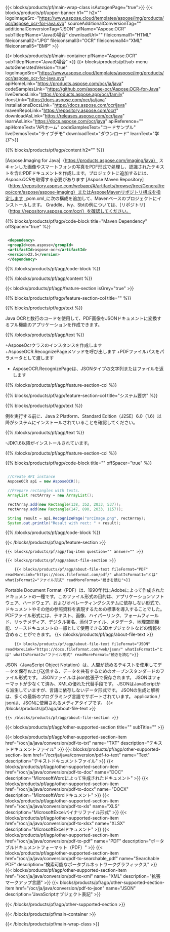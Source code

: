 ﻿---
title:  
weight: 3920
url: /ja/java/conversion/pdf-to-json/ 
lang: ja
langdirlevel: 2
locales: ja,it,ru,de,es,fr,nl,id,lt,pl,pt,vi,tr,ko
description: PDFからJSONへのJava変換のサンプルコード。 WebまたはデスクトップJavaベースのアプリケーション内でのバッチPDFファイルからJSONへの変換にAPIサンプルコードを使用します。
---

{{< blocks/products/pf/main-wrap-class isAutogenPage="true">}}
{{< blocks/products/pf/upper-banner h1="" h2="" logoImageSrc="https://www.aspose.cloud/templates/aspose/img/products/ocr/aspose_ocr-for-java.svg" sourceAdditionalConversionTag="" additionalConversionTag="JSON" pfName="Aspose.OCR" subTitlepfName="Javaの場合" downloadUrl="" fileiconsmall1="HTML" fileiconsmall2="JPG" fileiconsmall3="OCR" fileiconsmall4="XML" fileiconsmall5="BMP" >}}


{{< blocks/products/pf/main-container pfName="Aspose.OCR" subTitlepfName="Javaの場合" >}}
{{< blocks/products/pf/sub-menu autoGeneratedVersion="true" logoImageSrc="https://www.aspose.cloud/templates/aspose/img/products/ocr/aspose_ocr-for-java.svg" apiHomeLink="https://products.aspose.com/ocr/ja/java" codeSamplesLink="https://github.com/aspose-ocr/Aspose.OCR-for-Java" liveDemosLink="https://products.aspose.app/ocr/family" docsLink="https://docs.aspose.com/ocr/ja/java" installationsDocsLink="https://docs.aspose.com/ocr/java" mavenRepoLink="https://repository.aspose.com/ocr/" downloadAsLink="https://releases.aspose.com/ocr/java" learnAsLink="https://docs.aspose.com/ocr/java" apiReference="" apiHomeText="APIホーム" codeSamplesText="コードサンプル" liveDemosText="ライブデモ" downloadText="ダウンロード" learnText="学び">}}

{{% blocks/products/pf/agp/content h2="" %}}



[Aspose.Imaging for Java]（https://products.aspose.com/imaging/java）
 スキャンした画像やスマートフォンの写真をPDF形式で処理し、認識されたテキストを含むPDFドキュメントを作成します。プロジェクトに追加するには、*Aspose.OCR*を取得する必要があります
[Aspose Maven Repository]（https://repository.aspose.com/webapp/#/artifacts/browse/tree/General/repo/com/aspose/aspose-imaging）またはAsposeMavenリポジトリ構成を指定します
_pom.xml_に次の構成を追加して、Mavenベースのプロジェクトにインストールします。 Graddle、Ivy、Sbtの例については、[リポジトリ]（https://repository.aspose.com/ocr/）を確認してください。

{{% blocks/products/pf/agp/code-block title="Maven Dependency" offSpacer="true" %}}

```xml

 <dependency>
 <groupId>com.aspose</groupId>
 <artifactId>aspose-ocr</artifactId>
 <version>22.5</version>
 </dependency>

```

{{% /blocks/products/pf/agp/code-block %}}

{{% /blocks/products/pf/agp/content %}}

{{< blocks/products/pf/agp/feature-section isGrey="true" >}}

{{% blocks/products/pf/agp/feature-section-col title="" %}}

{{% blocks/products/pf/agp/text %}}

Java OCRと数行のコードを使用して、PDF画像をJSONドキュメントに変換するフル機能のアプリケーションを作成できます。

{{% /blocks/products/pf/agp/text %}}

+AsposeOcrクラスのインスタンスを作成します
+AsposeOCR.RecognizePageメソッドを呼び出します
+PDFファイルパスをパラメータとして渡します
+ AsposeOCR.RecognizePageは、JSONタイプの文字列またはファイルを返します

{{% /blocks/products/pf/agp/feature-section-col %}}

{{% blocks/products/pf/agp/feature-section-col title="システム要求" %}}

{{% blocks/products/pf/agp/text %}}

例を実行する前に、Java 2 Platform、Standard Edition（J2SE）6.0（1.6）以降がシステムにインストールされていることを確認してください。

{{% /blocks/products/pf/agp/text %}}

-JDK1.6以降がインストールされています。

{{% /blocks/products/pf/agp/feature-section-col %}}

{{% blocks/products/pf/agp/code-block title="" offSpacer="true" %}}

```java

 //Create API instance
 AsposeOCR api = new AsposeOCR();

 //Prepare rectangles with texts.
 ArrayList rectArray = new ArrayList();

 rectArray.add(new Rectangle(138, 352, 2033, 537));
 rectArray.add(new Rectangle(147, 890, 2033, 1157));

 String result = api.RecognizePage("srcImage.png", rectArray);
 System.out.println("Result with rect: " + result);

```

{{% /blocks/products/pf/agp/code-block %}}

{{< /blocks/products/pf/agp/feature-section >}}

    {{< blocks/products/pf/agp/faq-item question="" answer="" >}}

    {{< blocks/products/pf/agp/about-file-section >}}
       
        {{< blocks/products/pf/agp/about-file-text fileFormat="PDF" readMoreLink="https://docs.fileformat.com/pdf/" whatIsFormat1="とは" whatIsFormat2="ファイル形式" readMoreFormat="続きを読む">}}
Portable Document Format（PDF）は、1990年代にAdobeによって作成されたドキュメントの一種です。このファイル形式の目的は、アプリケーションソフトウェア、ハードウェア、およびオペレーティングシステムに依存しない形式で、ドキュメントやその他の参照資料を表現するための標準を導入することでした。 PDFファイル形式には、テキスト、画像、ハイパーリンク、フォームフィールド、リッチメディア、デジタル署名、添付ファイル、メタデータ、地理空間機能、ソースドキュメントの一部として使用できる3Dオブジェクトなどの情報を含めることができます。
        {{< /blocks/products/pf/agp/about-file-text >}}

        {{< blocks/products/pf/agp/about-file-text fileFormat="JSON" readMoreLink="https://docs.fileformat.com/web/json/" whatIsFormat1="とは" whatIsFormat2="ファイル形式" readMoreFormat="続きを読む">}}
JSON（JavaScript Object Notation）は、人間が読めるテキストを使用してデータを保存および送信する、データを共有するためのオープンスタンダードのファイル形式です。 JSONファイルは.json拡張子で保存されます。 JSONはフォーマットが少なくて済み、XMLの優れた代替手段です。 JSONはJavaScriptから派生していますが、言語に依存しないデータ形式です。 JSONの生成と解析は、多くの最新のプログラミング言語でサポートされています。 application / jsonは、JSONに使用されるメディアタイプです。
        {{< /blocks/products/pf/agp/about-file-text >}}

    {{< /blocks/products/pf/agp/about-file-section >}}

<!-- aboutfile Ends -->

{{< blocks/products/pf/agp/other-supported-section title="" subTitle="" >}}

{{< blocks/products/pf/agp/other-supported-section-item href="/ocr/ja/java/conversion/pdf-to-txt" name="TXT" description="テキストドキュメントファイル" >}}
{{< blocks/products/pf/agp/other-supported-section-item href="/ocr/ja/java/conversion/pdf-to-text" name="Text" description="テキストドキュメントファイル" >}}
{{< blocks/products/pf/agp/other-supported-section-item href="/ocr/ja/java/conversion/pdf-to-doc" name="DOC" description="MicrosoftWordによって生成されたドキュメント" >}}
{{< blocks/products/pf/agp/other-supported-section-item href="/ocr/ja/java/conversion/pdf-to-docx" name="DOCX" description="MicrosoftWordドキュメント" >}}
{{< blocks/products/pf/agp/other-supported-section-item href="/ocr/ja/java/conversion/pdf-to-xls" name="XLS" description="MicrosoftExcelバイナリファイル形式" >}}
{{< blocks/products/pf/agp/other-supported-section-item href="/ocr/ja/java/conversion/pdf-to-xlsx" name="XLSX" description="MicrosoftExcelドキュメント" >}}
{{< blocks/products/pf/agp/other-supported-section-item href="/ocr/ja/java/conversion/pdf-to-pdf" name="PDF" description="ポータブルドキュメントフォーマット（PDF）" >}}
{{< blocks/products/pf/agp/other-supported-section-item href="/ocr/ja/java/conversion/pdf-to-searchable_pdf" name="Searchable PDF" description="検索可能なポータブルネットワークグラフィックス" >}}
{{< blocks/products/pf/agp/other-supported-section-item href="/ocr/ja/java/conversion/pdf-to-xml" name="XML" description="拡張マークアップ言語" >}}
{{< blocks/products/pf/agp/other-supported-section-item href="/ocr/ja/java/conversion/pdf-to-json" name="JSON" description="JavaScriptオブジェクト表記" >}}

{{< /blocks/products/pf/agp/other-supported-section >}}

{{< /blocks/products/pf/main-container >}}
    
{{< /blocks/products/pf/main-wrap-class >}}
